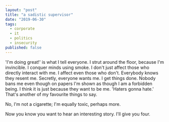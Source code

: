 ```yaml
---
layout: "post"
title: "a sadistic supervisor"
date: "2019-06-30"
tags:
  - corporate
  - it
  - politics
  - insecurity
published: false
---
```


'I'm doing great!' is what I tell everyone. I strut around the floor, because I'm invincible. I conquer minds using smoke. I don't just affect those who directly interact with me. I affect even those who don't. Everybody knows they resent me. Secretly, everyone wants me. I get things done. Nobody bans me even though on papers I'm shown as though I am a forbidden being. I think it is just because they want to be me. 'Haters gonna hate.' That's another of my favourite things to say.

No, I'm not a cigarette; I'm equally toxic, perhaps more.

Now you know you want to hear an interesting story. I'll give you four.
